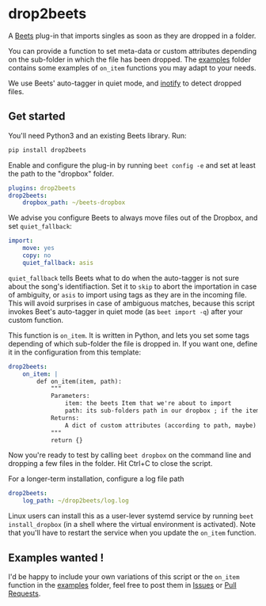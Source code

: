 # drop2beets

A [Beets](http://beets.io/) plug-in that imports singles as soon as they are dropped in a folder.

You can provide a function to set meta-data
or custom attributes depending on the sub-folder in which the file has been dropped.
The [examples](https://github.com/martinkirch/drop2beets/tree/master/examples)
folder contains some examples of `on_item` functions you may
adapt to your needs.

We use Beets' auto-tagger in quiet mode,
and [inotify](https://pypi.org/project/inotify/) to detect dropped files.

## Get started

You'll need Python3 and an existing Beets library.
Run:

```bash
pip install drop2beets
```

Enable and configure the plug-in by running `beet config -e` and set at least
the path to the "dropbox" folder.

```yaml
plugins: drop2beets
drop2beets:
    dropbox_path: ~/beets-dropbox
```

We advise you configure Beets to always move files out of the Dropbox,
and set `quiet_fallback`:

```yaml
import:
    move: yes
    copy: no
    quiet_fallback: asis
```

`quiet_fallback` tells Beets what to do when the auto-tagger is not sure about
the song's identifiaction.
Set it to `skip` to abort the importation in case of ambiguity,
or `asis` to import using tags as they are in the incoming file.
This will avoid surprises in case of ambiguous matches,
because this script invokes Beet's auto-tagger in quiet mode (as `beet import -q`)
after your custom function.

This function is `on_item`. It is written in Python,
and lets you set some tags depending of which sub-folder the file is dropped in.
If you want one, define it in the configuration from this template:

```yaml
drop2beets:
    on_item: |
        def on_item(item, path):
            """
            Parameters:
                item: the beets Item that we're about to import
                path: its sub-folders path in our dropbox ; if the items has been dropped at the root, then it's empty.
            Returns:
                A dict of custom attributes (according to path, maybe) ; return None if you don't want to import the file right now.
            """
            return {}
```

Now you're ready to test by calling `beet dropbox` on the command line and
dropping a few files in the folder.
Hit Ctrl+C to close the script.

For a longer-term installation, configure a log file path

```yaml
drop2beets:
    log_path: ~/drop2beets/log.log
```

Linux users can install this as a user-lever systemd service by running `beet install_dropbox`
(in a shell where the virtual environment is activated).
Note that you'll have to restart the service when you update the `on_item` function.


## Examples wanted !

I'd be happy to include your own variations of this script or the `on_item` function
in the [examples](https://github.com/martinkirch/drop2beets/tree/master/examples) folder, 
feel free to post them in
[Issues](https://github.com/martinkirch/drop2beets/issues) or
[Pull Requests](https://github.com/martinkirch/drop2beets/pulls).
